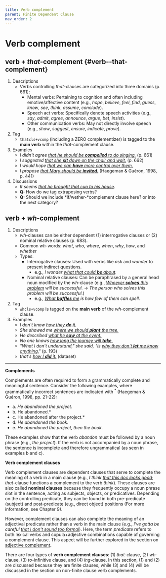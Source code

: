 ```yaml
---
title: Verb complement
parent: Finite Dependent Clause
nav_order: 2
---
```


# Verb complement

## verb + *that*-complement {#verb--that-complement}

1. Descriptions
    - Verbs controlling *that*-clauses are categorized into three domains (p. 661):
        - Mental verbs: Pertaining to cognition and often including emotive/affective content (e.g., *hope*, *believe*, *feel*, *find*, *guess*, *know*, *see*, *think*, *assume*, *conclude*).
        - Speech act verbs: Specifically denote speech activities (e.g., *say*, *admit*, *agree*, *announce*, *argue*, *bet*, *insist*).
        - Other communication verbs: May not directly involve speech (e.g., *show*, *suggest*, *ensure*, *indicate*, *prove*).
2. Tag
    - `thatcls+vcomp` (including a ZERO complementizer) is tagged to the **main verb** within the *that*-complement clause.
3. Examples
    - *I didn't agree <ins>that he should be **compelled** to do singing.</ins>* (p. 661)
    - *I suggested <ins>that she **sit** down on the chair and wait.</ins>* (p. 662)
    - *I would hope <ins>that we can **have** more control over them.</ins>*
    - *I propose <ins>that Mary should be **invited**.</ins>* (Haegeman & Guéron, 1998, p. 441)
4. Discussions
    - *It seems <ins>that he brought that cup to his house</ins>.*
    - **Q:** How do we tag extraposing verbs?
    - **Q:** Should we include *if/wether-*complement clause here? or into the next category?


## verb + *wh*-complement

1. Descriptions
    - *wh*-clauses can be either dependent (1) interrogative clauses or (2) nominal relative clauses (p. 683).
    - Common *wh*-words: *what*, *who*, *where*, *when*, *why*, *how*, and *whether*
    - Types:
        - Interrogative clauses: Used with verbs like *ask* and *wonder* to present indirect questions.
            - e.g., *I wonder <ins>what that could **be** about</ins>.*
        - Nominal relative clauses: Can be paraphrased by a general head noun modified by the *wh*-clause (e.g., *<ins>Whoever **solves** this problem</ins> will be successful.* → *The person who solves this problem will be successful.*)
            - e.g., *<ins>What **baffles** me</ins> is how few of them can spell.* 
2. Tag
    -  `whcls+vcomp` is tagged on the **main verb** of the *wh*-complement clause.
3. Examples
    - *I don't know <ins>how they **do** it.</ins>*
    - *She showed me <ins>where we should **plant** the tree.</ins>*
    - *He described <ins>what he **saw** at the event.</ins>*
    - *No one knows <ins>how long the journey will **take**.</ins>*
    - *"What I don't understand," she said, "is <ins>why they don't **let** me know anything.</ins>"* (p. 193)
    - *that's <ins>how I **did** it.</ins>* (dataset)

---

**Complements**

Complements are often required to form a grammatically complete and meaningful sentence. Consider the following examples, where grammatically incorrect sentences are indicated with <sup>*</sup> (Haegeman & Guéron, 1998, pp. 21-22):

- a. *He abandoned the project.*
- b. *<sup>*</sup>He abandoned.*
- c. *<sup>*</sup>He abandoned after the project.*
- d. *He abandoned the book.*
- e. *He abandoned the project, then the book.*

These examples show that the verb *abandon* must be followed by a noun phrase (e.g., *the project*). If the verb is not accompanied by a noun phrase, the sentence is incomplete and therefore ungrammatical (as seen in examples b and c).

**Verb complement clauses**

Verb complement clauses are dependent clauses that serve to complete the meaning of a verb in a main clause (e.g., *I think <ins>that this doc looks good</ins>*; *that*-clause functions a complement to the verb *think*). These clauses are also called **nominal clauses** because they frequently occupy a noun phrase slot in the sentence, acting as subjects, objects, or predicatives. Depending on the controlling predicate, they can be found in both pre-predicate (subject) and post-predicate (e.g., direct object) positions (For more information, see Chapter 9).

However, complement clauses can also complete the meaning of an adjectival predicate rather than a verb in the main clause (e.g., *I've gotta be careful <ins>that I don't sound too formal</ins>*). Here, the term *predicate* refers to both lexical verbs and copula+adjective combinations capable of governing a complement clause. This aspect will be further explored in the section on [adjective complement](../5_Syntactic%20function5.md).

There are four types of **verb complement clauses**: (1) *that*-clause, (2) *wh*-clause, (3) *to*-infinitive clause, and (4) *ing*-clause. In this section, (1) and (2) are discussed because they are finite clauses, while (3) and (4) will be discussed in the section on non-finite clause verb complements.

